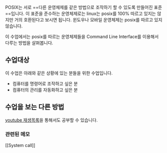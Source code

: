 

POSIX는 서로 ==다른 운영체제를 같은 방법으로 조작하기 할 수 있도록 만들어진 표준==입니다. 이 표준을 준수하는 운영체제로는 linux는 posix를 100% 따르고 있지는 않지만 거의 호환된다고 보시면 됩니다. 윈도우나 모바일 운영체제는 posix를 따르고 있지 않습니다. 

이 수업에서는 posix를 따르는 운영체제들을 Command Line Interface를 이용해서 다루는 방법을 살펴봅니다.  

## 수업대상

이 수업은 아래와 같은 상황에 있는 분들을 위한 수업입니다. 

-   컴퓨터를 명령어로 조작하고 싶은 분
-   컴퓨터의 관리를 자동화하고 싶은 분

## 수업을 보는 다른 방법

[youtube 재생목록](https://www.youtube.com/watch?v=8m6OszdGO_0&list=PLuHgQVnccGMBYk9U5yU6fljdZTPPRBy4n)을 통해서도 공부할 수 있습니다.


### 관련된 메모
[[System call]]
